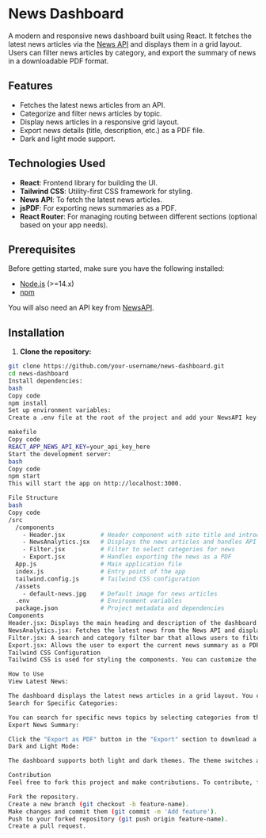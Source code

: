 # News Dashboard

A modern and responsive news dashboard built using React. It fetches the latest news articles via the [News API](https://newsapi.org/) and displays them in a grid layout. Users can filter news articles by category, and export the summary of news in a downloadable PDF format.

## Features

- Fetches the latest news articles from an API.
- Categorize and filter news articles by topic.
- Display news articles in a responsive grid layout.
- Export news details (title, description, etc.) as a PDF file.
- Dark and light mode support.

## Technologies Used

- **React**: Frontend library for building the UI.
- **Tailwind CSS**: Utility-first CSS framework for styling.
- **News API**: To fetch the latest news articles.
- **jsPDF**: For exporting news summaries as a PDF.
- **React Router**: For managing routing between different sections (optional based on your app needs).

## Prerequisites

Before getting started, make sure you have the following installed:

- [Node.js](https://nodejs.org/) (>=14.x)
- [npm](https://www.npmjs.com/get-npm)

You will also need an API key from [NewsAPI](https://newsapi.org/).

## Installation

1. **Clone the repository:**

```bash
git clone https://github.com/your-username/news-dashboard.git
cd news-dashboard
Install dependencies:
bash
Copy code
npm install
Set up environment variables:
Create a .env file at the root of the project and add your NewsAPI key:

makefile
Copy code
REACT_APP_NEWS_API_KEY=your_api_key_here
Start the development server:
bash
Copy code
npm start
This will start the app on http://localhost:3000.

File Structure
bash
Copy code
/src
  /components
    - Header.jsx          # Header component with site title and introductory text
    - NewsAnalytics.jsx   # Displays the news articles and handles API requests
    - Filter.jsx          # Filter to select categories for news
    - Export.jsx          # Handles exporting the news as a PDF
  App.js                  # Main application file
  index.js                # Entry point of the app
  tailwind.config.js      # Tailwind CSS configuration
  /assets
    - default-news.jpg    # Default image for news articles
  .env                    # Environment variables
  package.json            # Project metadata and dependencies
Components
Header.jsx: Displays the main heading and description of the dashboard.
NewsAnalytics.jsx: Fetches the latest news from the News API and displays the articles in a grid. Includes loading skeletons when news are being fetched.
Filter.jsx: A search and category filter bar that allows users to filter news based on categories.
Export.jsx: Allows the user to export the current news summary as a PDF.
Tailwind CSS Configuration
Tailwind CSS is used for styling the components. You can customize the colors and layouts by modifying the tailwind.config.js file.

How to Use
View Latest News:

The dashboard displays the latest news articles in a grid layout. You can scroll through the articles and view details.
Search for Specific Categories:

You can search for specific news topics by selecting categories from the filter at the top of the page.
Export News Summary:

Click the "Export as PDF" button in the "Export" section to download a PDF summary of the latest news articles.
Dark and Light Mode:

The dashboard supports both light and dark themes. The theme switches automatically based on your system preference.

Contribution
Feel free to fork this project and make contributions. To contribute, follow these steps:

Fork the repository.
Create a new branch (git checkout -b feature-name).
Make changes and commit them (git commit -m 'Add feature').
Push to your forked repository (git push origin feature-name).
Create a pull request.
